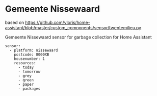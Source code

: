 # Gemeente Nissewaard

based on https://github.com/vloris/home-assistant/blob/master/custom_components/sensor/twentemilieu.py

Gemeente Nissewaard sensor for garbage collection for Home Assistant


```
sensor:
  - platform: nissewaard
    postcode: 0000XB
    housenumber: 1
    resources:
      - today
      - tomorrow
      - grey
      - green
      - paper
      - packages
